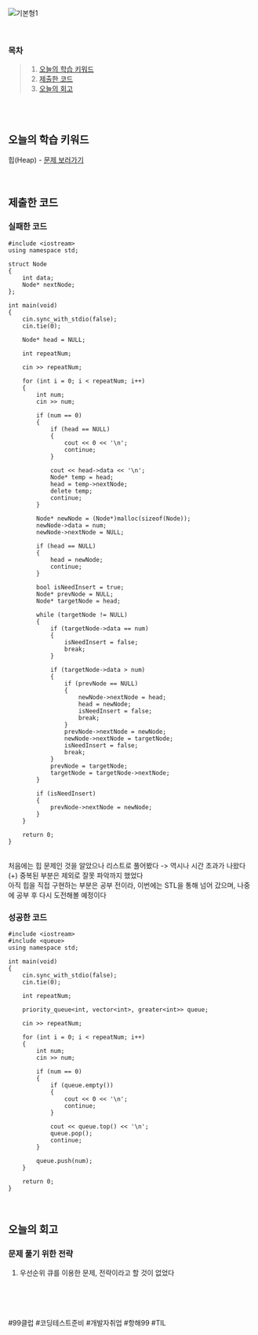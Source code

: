 ![기본형1](https://github.com/user-attachments/assets/643f7ecc-68a8-45da-9d8a-f09a61cadfa0)

<br>

### 목차
> 1. [오늘의 학습 키워드](#오늘의-학습-키워드)
> 2. [제출한 코드](#제출한-코드)
> 3. [오늘의 회고](#오늘의-회고)

<br><br>

## 오늘의 학습 키워드
힙(Heap) - [문제 보러가기](https://www.acmicpc.net/problem/1927)
  
<br>

## 제출한 코드
### 실패한 코드
```
#include <iostream>
using namespace std;

struct Node
{
	int data;
	Node* nextNode;
};

int main(void)
{
	cin.sync_with_stdio(false);
	cin.tie(0);

	Node* head = NULL;

	int repeatNum;
	
	cin >> repeatNum;

	for (int i = 0; i < repeatNum; i++)
	{
		int num;
		cin >> num;

		if (num == 0)
		{
			if (head == NULL)
			{
				cout << 0 << '\n';
				continue;
			}

			cout << head->data << '\n';
			Node* temp = head;
			head = temp->nextNode;
			delete temp;
			continue;
		}

		Node* newNode = (Node*)malloc(sizeof(Node));
		newNode->data = num;
		newNode->nextNode = NULL;

		if (head == NULL)
		{
			head = newNode;
			continue;
		}

		bool isNeedInsert = true;
		Node* prevNode = NULL;
		Node* targetNode = head;

		while (targetNode != NULL)
		{
			if (targetNode->data == num)
			{
				isNeedInsert = false;
				break;
			}

			if (targetNode->data > num)
			{
				if (prevNode == NULL)
				{
					newNode->nextNode = head;
					head = newNode;
					isNeedInsert = false;
					break;
				}
				prevNode->nextNode = newNode;
				newNode->nextNode = targetNode;
				isNeedInsert = false;
				break;
			}
			prevNode = targetNode;
			targetNode = targetNode->nextNode;
		}

		if (isNeedInsert)
		{
			prevNode->nextNode = newNode;
		}
	}
	
	return 0;
}
```

<br>
처음에는 힙 문제인 것을 알았으나 리스트로 풀어봤다 -> 역시나 시간 초과가 나왔다 <br>
(+) 중복된 부분은 제외로 잘못 파악까지 했었다 <br>
아직 힙을 직접 구현하는 부분은 공부 전이라, 이번에는 STL을 통해 넘어 갔으며, 나중에 공부 후 다시 도전해볼 예정이다

<br>

### 성공한 코드
```
#include <iostream>
#include <queue>
using namespace std;

int main(void)
{
	cin.sync_with_stdio(false);
	cin.tie(0);

	int repeatNum;

	priority_queue<int, vector<int>, greater<int>> queue;
	
	cin >> repeatNum;

	for (int i = 0; i < repeatNum; i++)
	{
		int num;
		cin >> num;

		if (num == 0)
		{
			if (queue.empty())
			{
				cout << 0 << '\n';
				continue;
			}

			cout << queue.top() << '\n';
			queue.pop();
			continue;
		}

		queue.push(num);
	}
	
	return 0;
}
```

<br>

## 오늘의 회고
### 문제 풀기 위한 전략
1. 우선순위 큐를 이용한 문제, 전략이라고 할 것이 없었다 <br>

<br>    
<br>
<br>
<br>
#99클럽 #코딩테스트준비 #개발자취업 #항해99 #TIL
